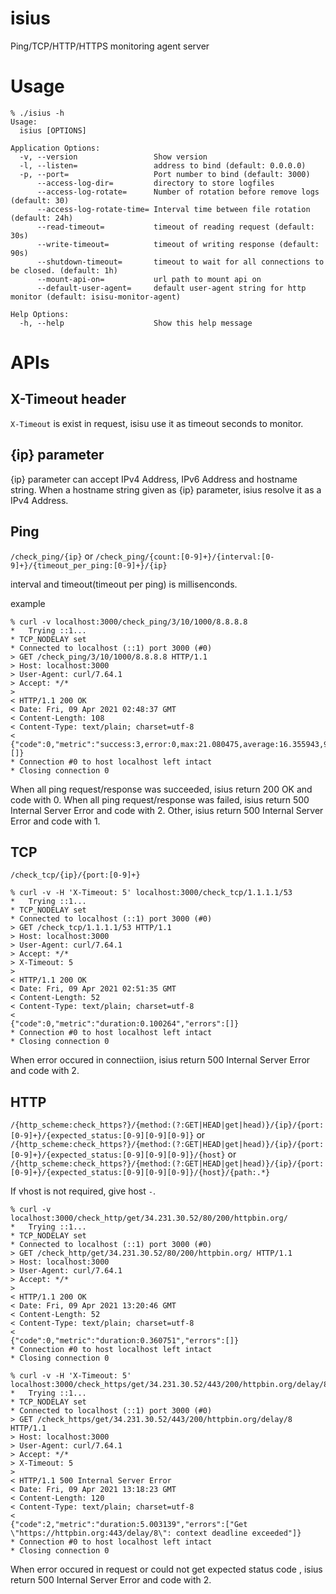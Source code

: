 # isius

Ping/TCP/HTTP/HTTPS monitoring agent server

# Usage

```
% ./isius -h
Usage:
  isius [OPTIONS]

Application Options:
  -v, --version                 Show version
  -l, --listen=                 address to bind (default: 0.0.0.0)
  -p, --port=                   Port number to bind (default: 3000)
      --access-log-dir=         directory to store logfiles
      --access-log-rotate=      Number of rotation before remove logs (default: 30)
      --access-log-rotate-time= Interval time between file rotation (default: 24h)
      --read-timeout=           timeout of reading request (default: 30s)
      --write-timeout=          timeout of writing response (default: 90s)
      --shutdown-timeout=       timeout to wait for all connections to be closed. (default: 1h)
      --mount-api-on=           url path to mount api on
      --default-user-agent=     default user-agent string for http monitor (default: isisu-monitor-agent)

Help Options:
  -h, --help                    Show this help message
```

# APIs

## X-Timeout header

`X-Timeout` is exist in request, isisu use it as timeout seconds to monitor.

## {ip} parameter

{ip} parameter can accept IPv4 Address, IPv6 Address and hostname string.
When a hostname string given as {ip} parameter, isius resolve it as a IPv4 Address.

## Ping

`/check_ping/{ip}` or 
`/check_ping/{count:[0-9]+}/{interval:[0-9]+}/{timeout_per_ping:[0-9]+}/{ip}`

interval and timeout(timeout per ping) is millisenconds.

example

```
% curl -v localhost:3000/check_ping/3/10/1000/8.8.8.8 
*   Trying ::1...
* TCP_NODELAY set
* Connected to localhost (::1) port 3000 (#0)
> GET /check_ping/3/10/1000/8.8.8.8 HTTP/1.1
> Host: localhost:3000
> User-Agent: curl/7.64.1
> Accept: */*
> 
< HTTP/1.1 200 OK
< Date: Fri, 09 Apr 2021 02:48:37 GMT
< Content-Length: 108
< Content-Type: text/plain; charset=utf-8
< 
{"code":0,"metric":"success:3,error:0,max:21.080475,average:16.355943,90_percentile:21.080475","errors":[]}
* Connection #0 to host localhost left intact
* Closing connection 0
```

When all ping request/response was succeeded, isius return 200 OK and code with 0.
When all ping request/response was failed, isius return 500 Internal Server Error and code with 2.
Other, isius return 500 Internal Server Error and code with 1.

## TCP

`/check_tcp/{ip}/{port:[0-9]+}`

```
% curl -v -H 'X-Timeout: 5' localhost:3000/check_tcp/1.1.1.1/53 
*   Trying ::1...
* TCP_NODELAY set
* Connected to localhost (::1) port 3000 (#0)
> GET /check_tcp/1.1.1.1/53 HTTP/1.1
> Host: localhost:3000
> User-Agent: curl/7.64.1
> Accept: */*
> X-Timeout: 5
> 
< HTTP/1.1 200 OK
< Date: Fri, 09 Apr 2021 02:51:35 GMT
< Content-Length: 52
< Content-Type: text/plain; charset=utf-8
< 
{"code":0,"metric":"duration:0.100264","errors":[]}
* Connection #0 to host localhost left intact
* Closing connection 0
```

When error occured in connectiion, isius return 500 Internal Server Error and code with 2.

## HTTP

`/{http_scheme:check_https?}/{method:(?:GET|HEAD|get|head)}/{ip}/{port:[0-9]+}/{expected_status:[0-9][0-9][0-9]}` or 
`/{http_scheme:check_https?}/{method:(?:GET|HEAD|get|head)}/{ip}/{port:[0-9]+}/{expected_status:[0-9][0-9][0-9]}/{host}` or
`/{http_scheme:check_https?}/{method:(?:GET|HEAD|get|head)}/{ip}/{port:[0-9]+}/{expected_status:[0-9][0-9][0-9]}/{host}/{path:.*}`

If vhost is not required, give host `-`.

```
% curl -v localhost:3000/check_http/get/34.231.30.52/80/200/httpbin.org/ 
*   Trying ::1...
* TCP_NODELAY set
* Connected to localhost (::1) port 3000 (#0)
> GET /check_http/get/34.231.30.52/80/200/httpbin.org/ HTTP/1.1
> Host: localhost:3000
> User-Agent: curl/7.64.1
> Accept: */*
> 
< HTTP/1.1 200 OK
< Date: Fri, 09 Apr 2021 13:20:46 GMT
< Content-Length: 52
< Content-Type: text/plain; charset=utf-8
< 
{"code":0,"metric":"duration:0.360751","errors":[]}
* Connection #0 to host localhost left intact
* Closing connection 0
```

```
% curl -v -H 'X-Timeout: 5' localhost:3000/check_https/get/34.231.30.52/443/200/httpbin.org/delay/8
*   Trying ::1...
* TCP_NODELAY set
* Connected to localhost (::1) port 3000 (#0)
> GET /check_https/get/34.231.30.52/443/200/httpbin.org/delay/8 HTTP/1.1
> Host: localhost:3000
> User-Agent: curl/7.64.1
> Accept: */*
> X-Timeout: 5
>
< HTTP/1.1 500 Internal Server Error
< Date: Fri, 09 Apr 2021 13:18:23 GMT
< Content-Length: 120
< Content-Type: text/plain; charset=utf-8
<
{"code":2,"metric":"duration:5.003139","errors":["Get \"https://httpbin.org:443/delay/8\": context deadline exceeded"]}
* Connection #0 to host localhost left intact
* Closing connection 0
```

When error occured in request or could not get expected status code , isius return 500 Internal Server Error and code with 2.




